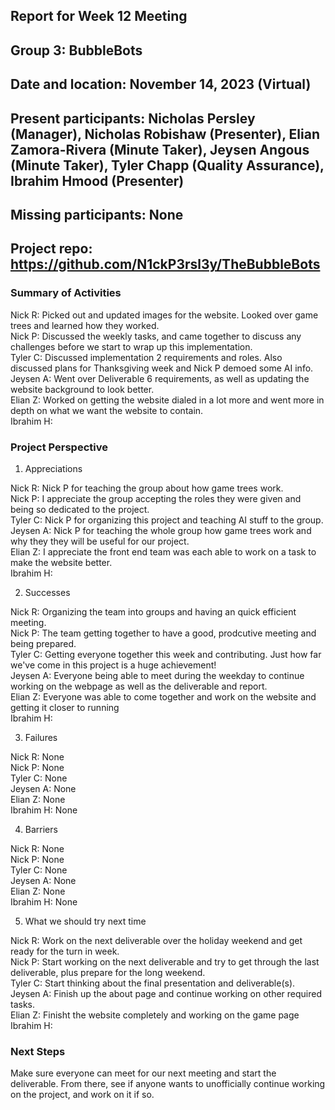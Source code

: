 ## Report for Week 12 Meeting
## Group 3: BubbleBots
## Date and location: November 14, 2023 (Virtual)
## Present participants: Nicholas Persley (Manager), Nicholas Robishaw (Presenter), Elian Zamora-Rivera (Minute Taker), Jeysen Angous (Minute Taker), Tyler Chapp (Quality Assurance), Ibrahim Hmood (Presenter)
## Missing participants: None
## Project repo: https://github.com/N1ckP3rsl3y/TheBubbleBots

### Summary of Activities

Nick R: Picked out and updated images for the website. Looked over game trees and learned how they worked. \
Nick P: Discussed the weekly tasks, and came together to discuss any challenges before we start to wrap up this implementation. \
Tyler C: Discussed implementation 2 requirements and roles. Also discussed plans for Thanksgiving week and Nick P demoed some AI info. \
Jeysen A: Went over Deliverable 6 requirements, as well as updating the website background to look better.\
Elian Z: Worked on getting the website dialed in a lot more and went more in depth on what we want the website to contain.\
Ibrahim H:

### Project Perspective
1. Appreciations

Nick R: Nick P for teaching the group about how game trees work. \
Nick P: I appreciate the group accepting the roles they were given and being so dedicated to the project. \
Tyler C: Nick P for organizing this project and teaching AI stuff to the group. \
Jeysen A: Nick P for teaching the whole group how game trees work and why they they will be useful for our project. \
Elian Z: I appreciate the front end team was each able to work on a task to make the website better.\
Ibrahim H: 

2. Successes

Nick R: Organizing the team into groups and having an quick efficient meeting. \
Nick P: The team getting together to have a good, prodcutive meeting and being prepared. \
Tyler C: Getting everyone together this week and contributing. Just how far we've come in this project is a huge achievement! \
Jeysen A: Everyone being able to meet during the weekday to continue working on the webpage as well as the deliverable and report.\
Elian Z: Everyone was able to come together and work on the website and getting it closer to running\
Ibrahim H: 

3. Failures

Nick R: None\
Nick P: None\
Tyler C: None\
Jeysen A: None\
Elian Z: None\
Ibrahim H: None

4. Barriers

Nick R: None\
Nick P: None\
Tyler C: None\
Jeysen A: None\
Elian Z: None\
Ibrahim H: None

5. What we should try next time

Nick R: Work on the next deliverable over the holiday weekend and get ready for the turn in week. \
Nick P: Start working on the next deliverable and try to get through the last deliverable, plus prepare for the long weekend. \
Tyler C: Start thinking about the final presentation and deliverable(s). \
Jeysen A: Finish up the about page and continue working on other required tasks. \
Elian Z:  Finisht the website completely and working on the game page\
Ibrahim H: 


### Next Steps

Make sure everyone can meet for our next meeting and start the deliverable. From there, see if anyone wants to unofficially continue working on the project, and work on it if so.
